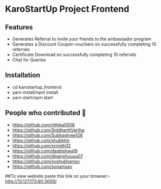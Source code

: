 # KaroStartUp Project Frontend

## Features

- Generates Referral to invite your friends to the ambassador program
- Generates a Discount Coupon vouchers on successfully completing 10 referrals
- Certificate Download on successfully completing 10 referrals
- Chat for Queries

## Installation

- cd karostartup_frontend
- yarn install/npm install
- yarn start/npm start

## People who contributed 🤝

- https://github.com/rithika0508
- https://github.com/SiddharthVartha
- https://github.com/Subhashree126
- https://github.com/shubhhtr
- https://github.com/srinidhi12
- https://github.com/dasbishwa19
- https://github.com/dipanshuuuu07
- https://github.com/syshubhamsy
- https://github.com/sonamsav

##To view website paste this link on your browser:- http://13.127.173.60:3000/
